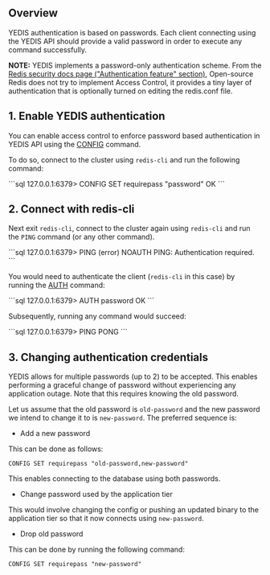 
## Overview

YEDIS authentication is based on passwords. Each client connecting using the YEDIS API should provide a valid password in order to execute any command successfully.

**NOTE:** YEDIS implements a password-only authentication scheme. From the [Redis security docs page ("Authentication feature" section)](https://redis.io/topics/security), Open-source Redis does not try to implement Access Control, it provides a tiny layer of authentication that is optionally turned on editing the redis.conf file.


## 1. Enable YEDIS authentication

You can enable access control to enforce password based authentication in YEDIS API using the [CONFIG](/api/redis/config/) command.

To do so, connect to the cluster using `redis-cli` and run the following command:
<div class='copy separator-gt'>
```sql
127.0.0.1:6379> CONFIG SET requirepass "password"
OK
```
</div>

## 2. Connect with redis-cli

Next exit `redis-cli`, connect to the cluster again using `redis-cli` and run the `PING` command (or any other command).
<div class='copy separator-gt'>
```sql
127.0.0.1:6379> PING
(error) NOAUTH PING: Authentication required.
```
</div>

You would need to authenticate the client (`redis-cli` in this case) by running the [AUTH](/api/redis/auth/) command:
<div class='copy separator-gt'>
```sql
127.0.0.1:6379> AUTH password
OK
```
</div>

Subsequently, running any command would succeed:
<div class='copy separator-gt'>
```sql
127.0.0.1:6379> PING
PONG
```
</div>


## 3. Changing authentication credentials

YEDIS allows for multiple passwords (up to 2) to be accepted. This enables performing a graceful change of password without experiencing any application outage. Note that this requires knowing the old password.

Let us assume that the old password is `old-password` and the new password we intend to change it to is `new-password`. The preferred sequence is:

- Add a new password

This can be done as follows:

```
CONFIG SET requirepass "old-password,new-password"
```

This enables connecting to the database using both passwords.

- Change password used by the application tier

This would involve changing the config or pushing an updated binary to the application tier so that it now connects using `new-password`.

- Drop old password

This can be done by running the following command:

```
CONFIG SET requirepass "new-password"
```
